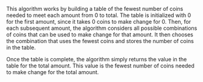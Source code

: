 This algorithm works by building a table of the fewest number of coins needed to meet each amount from 0 to total. The table is initialized with 0 for the first amount, since it takes 0 coins to make change for 0. Then, for each subsequent amount, the algorithm considers all possible combinations of coins that can be used to make change for that amount. It then chooses the combination that uses the fewest coins and stores the number of coins in the table.

Once the table is complete, the algorithm simply returns the value in the table for the total amount. This value is the fewest number of coins needed to make change for the total amount.
